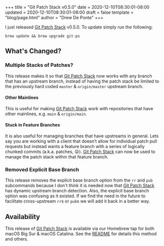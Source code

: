 +++
title = "Git Patch Stack v0.5.0"
date = 2020-12-10T08:30:01-08:00
updated = 2020-12-10T08:30:01-08:00
draft = false
template = "blog/page.html"
author = "Drew De Ponte"
+++

I just released [Git Patch Stack][] v0.5.0. To update simply run the following:

	brew update && brew upgrade git-ps

## What's Changed?

### Multiple Stacks of Patches?

This release makes it so that [Git Patch Stack][] now works with any branch that has an upstream branch, instead of having the patch stack be limited to the previously hard coded `master` & `origin/master` upstream branch.

#### Other Mainlines

This is useful for making [Git Patch Stack][] work with repositories that have other mainlines, e.g. `main` & `origin/main`.

#### Stuck in Feature Branches

It is also useful for managing branches that have upstreams in general. Lets say you are working with a client that doesn’t allow for individual patch pull requests but instead wants a feature branch with a series of logically chunked commits (a.k.a. patches, 😜). [Git Patch Stack][] can now be used to manage the patch stack within that feature branch.

### Removed Explicit Base Branch

This release removes the explicit base branch option from the `rr` and `pub` subcommands because I don't think it is needed now that [Git Patch Stack][] has dynamic upstream branch detection. Also, the explicit base branch option was confusing as it existed. If we find the need in the future to facilitate cross-upstream `rr`s or `pub`s we will add it back in a better way.

## Availability

This release of [Git Patch Stack][] is available via our Homebrew tap for both macOS Big Sur & macOS Catalina. See the [README](https://github.com/uptech/git-ps) for details this method and others.

[Git Patch Stack]: https://github.com/uptech/git-ps


